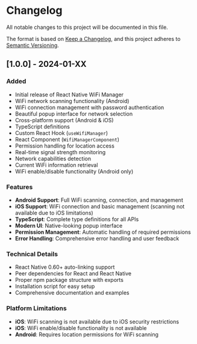 # Changelog

All notable changes to this project will be documented in this file.

The format is based on [Keep a Changelog](https://keepachangelog.com/en/1.0.0/),
and this project adheres to [Semantic Versioning](https://semver.org/spec/v2.0.0.html).

## [1.0.0] - 2024-01-XX

### Added
- Initial release of React Native WiFi Manager
- WiFi network scanning functionality (Android)
- WiFi connection management with password authentication
- Beautiful popup interface for network selection
- Cross-platform support (Android & iOS)
- TypeScript definitions
- Custom React Hook (`useWifiManager`)
- React Component (`WifiManagerComponent`)
- Permission handling for location access
- Real-time signal strength monitoring
- Network capabilities detection
- Current WiFi information retrieval
- WiFi enable/disable functionality (Android only)

### Features
- **Android Support**: Full WiFi scanning, connection, and management
- **iOS Support**: WiFi connection and basic management (scanning not available due to iOS limitations)
- **TypeScript**: Complete type definitions for all APIs
- **Modern UI**: Native-looking popup interface
- **Permission Management**: Automatic handling of required permissions
- **Error Handling**: Comprehensive error handling and user feedback

### Technical Details
- React Native 0.60+ auto-linking support
- Peer dependencies for React and React Native
- Proper npm package structure with exports
- Installation script for easy setup
- Comprehensive documentation and examples

### Platform Limitations
- **iOS**: WiFi scanning is not available due to iOS security restrictions
- **iOS**: WiFi enable/disable functionality is not available
- **Android**: Requires location permissions for WiFi scanning 